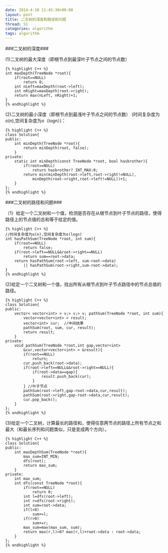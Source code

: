 ```yaml
---
date: 2014-4-10 11:45:30+00:00
layout: post
title: 二叉树的深度和路径和问题
thread: 51
categories: algorithm
tags: algorithm
---
```


###二叉树的深度###

(1)二叉树的最大深度（即根节点到最深叶子节点之间的节点数）

	{% highlight C++ %}
	int maxDepth(TreeNode *root){
		if(root==NULL)
			return 0;
		int nLeft=maxDepth(root->left);
		int nRight=maxDepth(root->right);
		return max(nLeft, nRight)+1;
	}
	{% endhighlight %}

(2)二叉树的最小深度（即根节点到最浅叶子节点之间的节点数）
(时间复杂度为o(n),空间复杂度为o（logn）)：

	{% highlight C++ %}
	class Solution{
	public:
		int minDepth(TreeNode *root){
			return minDepth(root, false);
		}
	private:
		static int minDepth(const TreeNode *root, bool hasbrother){
			if(root==NULL)
				return hasbrother? INT_MAX:0;
			return min(minDepth(root->left,root->right!=NULL),
				minDepth(root->right,root->left!=NULL))+1;
		}
	};
	{% endhighlight %}

###二叉树的路径和问题###

（1）给定一个二叉树和一个值，检测是否存在从根节点到叶子节点的路径，使得路径上的节点值的总和等于给定的值。

	{% highlight C++ %}
	//时间复杂度为o(n),空间复杂度为o(logn)
	int hasPathSum(TreeNode *root, int sum){
		if(root==NULL)
			return false;
		if(root->left==NULL&&root->right==NULL)
			return sum==root->data;
		return hasPathSum(root->left, sum-root->data) 
			|| hasPathSum(root->right,sum-root->data);
	}
	{% endhighlight %}

(2)给定一个二叉树和一个值，找出所有从根节点到叶子节点路径中的节点总值的路径。

	{% highlight C++ %}
	class Solution{
	public:
		vector< vector<int> > v;> v;> v; pathSum(TreeNode *root, int sum){
			vector<vector<int> > result;
			vector<int> cur;  //中间结果
			pathSum(root, sum, cur, result);
			return result;
		}
	private:
		void pathSum(TreeNode *root,int gap,vector<int>
			&cur,vector<vector<int> > &result){
			if(root==NULL)
				return;
			cur.push_back(root->data);
			if(root->left==NULL&&root->right==NULL){
				if(root->data==gap){
					result.push_back(cur);
				}		
			} //叶子节点
			pathSum(root->left,gap-root->data,cur,result);
			pathSum(root->right,gap-root->data,cur,result);
			cur.pop_back();
		}
	};
	{% endhighlight %}
 
(3)给定一个二叉树，计算最长的路径和，使得任意两节点的路径上所有节点之和最大（和最长序列和问题类似，只是变成两个方向）。

	{% highlight C++ %}
	class Solution{
	public:
		int maxDepthSum(TreeNode *root){
			max_sum=INT_MIN;
			dfs(root);
			return max_sum;
		}
	private:
		int max_sum;
		int dfs(const TreeNode *root){
			if(root==NULL)
				return 0;
			int l=dfs(root->left);
			int r=dfs(root->right);
			int sum=root->data;
			if(l>0)
				sum+=l;
			if(r>0)
				sum+=r;
			max_sum=max(max_sum, sum);
			return max(r,l)>0? max(r,l)+root->data : root->data;
		}
	};
	{% endhighlight %}


